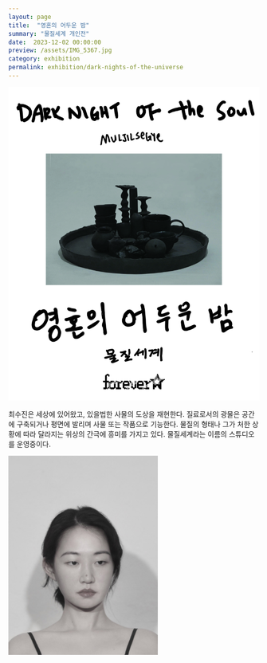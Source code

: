 ```yaml
---
layout: page
title:  "영혼의 어두운 밤"
summary: "물질세계 개인전"
date:  2023-12-02 00:00:00
preview: /assets/IMG_5367.jpg
category: exhibition
permalink: exhibition/dark-nights-of-the-universe
---
```


![Picture 1](/assets/exhibition/2024/dark-nights-of-the-universe/dark-night-of-the-soul-poster-1.jpg)
 
 최수진은 세상에 있어왔고, 있을법한 사물의 도상을 재현한다. 질료로서의 광물은 공간에 구축되거나 평면에 발리며 사물 또는 작품으로 기능한다. 물질의 형태나 그가 처한 상황에 따라 달라지는 위상의 간극에 흥미를 가지고 있다. 물질세계라는 이름의 스튜디오를 운영중이다.
 
 <img src="/assets/exhibition/2024/dark-nights-of-the-universe/soojin-choi-profile.jpg" alt="image" style="width:300px;height:auto;">
 
 
